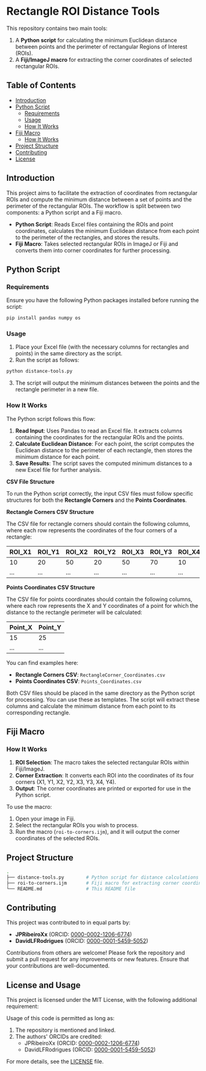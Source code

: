 # Rectangle ROI Distance Tools

This repository contains two main tools:

1. A **Python script** for calculating the minimum Euclidean distance between points and the perimeter of rectangular Regions of Interest (ROIs).
2. A **Fiji/ImageJ macro** for extracting the corner coordinates of selected rectangular ROIs.

## Table of Contents
- [Introduction](#introduction)
- [Python Script](#python-script)
  - [Requirements](#requirements)
  - [Usage](#usage)
  - [How It Works](#how-it-works)
- [Fiji Macro](#fiji-macro)
  - [How It Works](#how-it-works-1)
- [Project Structure](#project-structure)
- [Contributing](#contributing)
- [License](#license)

## Introduction

This project aims to facilitate the extraction of coordinates from rectangular ROIs and compute the minimum distance between a set of points and the perimeter of the rectangular ROIs. The workflow is split between two components: a Python script and a Fiji macro.

- **Python Script**: Reads Excel files containing the ROIs and point coordinates, calculates the minimum Euclidean distance from each point to the perimeter of the rectangles, and stores the results.
- **Fiji Macro**: Takes selected rectangular ROIs in ImageJ or Fiji and converts them into corner coordinates for further processing.

## Python Script

### Requirements

Ensure you have the following Python packages installed before running the script:

```bash
pip install pandas numpy os
```
### Usage

1. Place your Excel file (with the necessary columns for rectangles and points) in the same directory as the script.
2. Run the script as follows:

```bash
python distance-tools.py
```
3. The script will output the minimum distances between the points and the rectangle perimeter in a new file.

### How It Works

The Python script follows this flow:

1. **Read Input**: Uses Pandas to read an Excel file. It extracts columns containing the coordinates for the rectangular ROIs and the points.
2. **Calculate Euclidean Distance**: For each point, the script computes the Euclidean distance to the perimeter of each rectangle, then stores the minimum distance for each point.
3. **Save Results**: The script saves the computed minimum distances to a new Excel file for further analysis.

**CSV File Structure**

To run the Python script correctly, the input CSV files must follow specific structures for both the **Rectangle Corners** and the **Points Coordinates**.

**Rectangle Corners CSV Structure**

The CSV file for rectangle corners should contain the following columns, where each row represents the coordinates of the four corners of a rectangle:

| ROI_X1 | ROI_Y1 | ROI_X2 | ROI_Y2 | ROI_X3 | ROI_Y3 | ROI_X4 | ROI_Y4 |
|--------|--------|--------|--------|--------|--------|--------|--------|
|   10   |   20   |   50   |   20   |   50   |   70   |   10   |   70   |
|   ...  |   ...  |   ...  |   ...  |   ...  |   ...  |   ...  |   ...  |

**Points Coordinates CSV Structure**

The CSV file for points coordinates should contain the following columns, where each row represents the X and Y coordinates of a point for which the distance to the rectangle perimeter will be calculated:

| Point_X | Point_Y |
|---------|---------|
|    15   |    25   |
|    ...  |    ...  |

You can find examples here:

- **Rectangle Corners CSV**: `RectangleCorner_Coordinates.csv`
- **Points Coordinates CSV**: `Points_Coordinates.csv`

Both CSV files should be placed in the same directory as the Python script for processing. You can use these as templates.
The script will extract these columns and calculate the minimum distance from each point to its corresponding rectangle.

## Fiji Macro

### How It Works

1. **ROI Selection**: The macro takes the selected rectangular ROIs within Fiji/ImageJ.
2. **Corner Extraction**: It converts each ROI into the coordinates of its four corners (X1, Y1, X2, Y2, X3, Y3, X4, Y4).
3. **Output**: The corner coordinates are printed or exported for use in the Python script.

To use the macro:
1. Open your image in Fiji.
2. Select the rectangular ROIs you wish to process.
3. Run the macro (`roi-to-corners.ijm`), and it will output the corner coordinates of the selected ROIs.

## Project Structure

```bash
.
├── distance-tools.py        # Python script for distance calculations
├── roi-to-corners.ijm       # Fiji macro for extracting corner coordinates
└── README.md                # This README file
```
## Contributing

This project was contributed to in equal parts by:
- **JPRibeiroXx** (ORCID: [0000-0002-1206-6774](https://orcid.org/0000-0002-1206-6774))
- **DavidLFRodrigues** (ORCID: [0000-0001-5459-5052](https://orcid.org/0000-0001-5459-5052))

Contributions from others are welcome! Please fork the repository and submit a pull request for any improvements or new features. Ensure that your contributions are well-documented.

## License and Usage

This project is licensed under the MIT License, with the following additional requirement:

Usage of this code is permitted as long as:
1. The repository is mentioned and linked.
2. The authors' ORCIDs are credited:
   - JPRibeiroXx (ORCID: [0000-0002-1206-6774](https://orcid.org/0000-0002-1206-6774))
   - DavidLFRodrigues (ORCID: [0000-0001-5459-5052](https://orcid.org/0000-0001-5459-5052))

For more details, see the [LICENSE](LICENSE) file.




